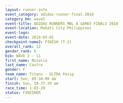 ```yaml
---
layout: runner-info 
event_category: adidas-runner-final-2018 
category_km: wave2 
event-title: ADIDAS RUNNERS MNL A GAMES FINALS 2018  
event-location: Makati City Philippines 
event-logo: 
event-date: 2018-05-01 
checkpoint-name2: FINISH (T-2) 
overall_rank: 12
gender_rank: 6
bib: WAVE 2 - 11
first_name: Rosalia
last_name: Castro
gender: F
team_name: Titans - ULTRA Pasig
start: Sun, 09-34-00 am
finish: Sun, 10-37-39 am
race_time: 1-03-39
status: FINISHER
---
```

